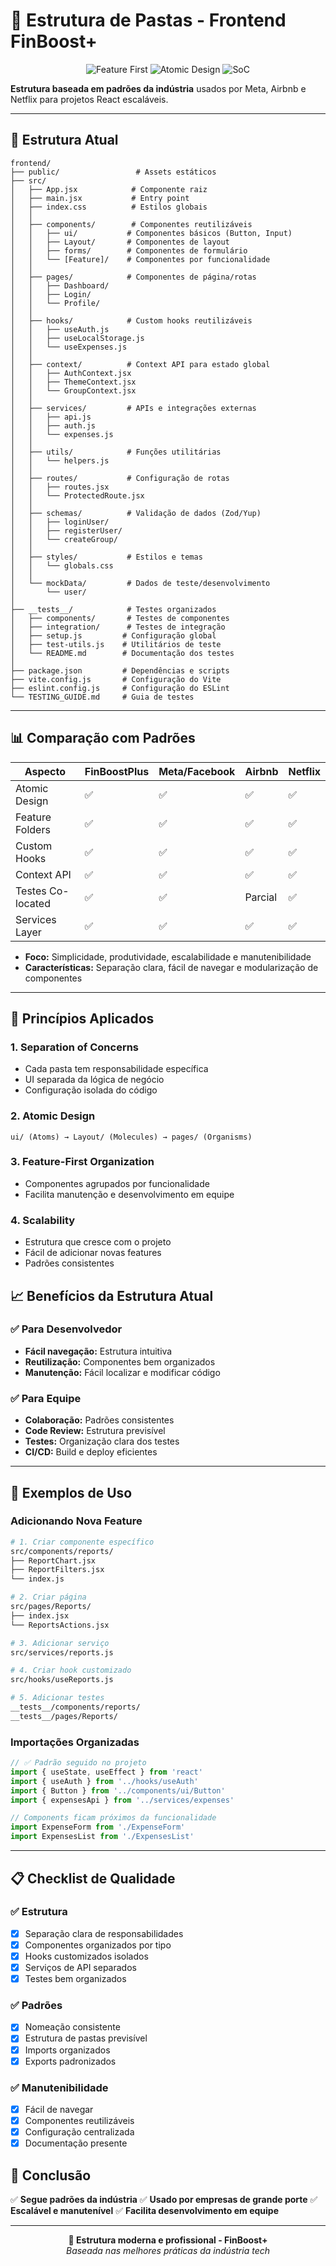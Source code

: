 # 📁 Estrutura de Pastas - Frontend FinBoost+

<div align="center">
  <img src="https://img.shields.io/badge/Padrão-Feature_First-blue" alt="Feature First">
  <img src="https://img.shields.io/badge/Design-Atomic_Design-green" alt="Atomic Design">
  <img src="https://img.shields.io/badge/Organização-Separation_of_Concerns-orange" alt="SoC">
</div>  

**Estrutura baseada em padrões da indústria** usados por Meta, Airbnb e Netflix para projetos React escaláveis.

---

## 📁 Estrutura Atual

```
frontend/
├── public/                 # Assets estáticos
├── src/
│   ├── App.jsx            # Componente raiz
│   ├── main.jsx           # Entry point
│   ├── index.css          # Estilos globais
│   │
│   ├── components/        # Componentes reutilizáveis
│   │   ├── ui/           # Componentes básicos (Button, Input)
│   │   ├── Layout/       # Componentes de layout
│   │   ├── forms/        # Componentes de formulário
│   │   └── [Feature]/    # Componentes por funcionalidade
│   │
│   ├── pages/            # Componentes de página/rotas
│   │   ├── Dashboard/
│   │   ├── Login/
│   │   └── Profile/
│   │
│   ├── hooks/            # Custom hooks reutilizáveis
│   │   ├── useAuth.js
│   │   ├── useLocalStorage.js
│   │   └── useExpenses.js
│   │
│   ├── context/          # Context API para estado global
│   │   ├── AuthContext.jsx
│   │   ├── ThemeContext.jsx
│   │   └── GroupContext.jsx
│   │
│   ├── services/         # APIs e integrações externas
│   │   ├── api.js
│   │   ├── auth.js
│   │   └── expenses.js
│   │
│   ├── utils/            # Funções utilitárias
│   │   └── helpers.js
│   │
│   ├── routes/           # Configuração de rotas
│   │   ├── routes.jsx
│   │   └── ProtectedRoute.jsx
│   │
│   ├── schemas/          # Validação de dados (Zod/Yup)
│   │   ├── loginUser/
│   │   ├── registerUser/
│   │   └── createGroup/
│   │
│   ├── styles/           # Estilos e temas
│   │   └── globals.css
│   │
│   └── mockData/         # Dados de teste/desenvolvimento
│       └── user/
│
├── __tests__/            # Testes organizados
│   ├── components/       # Testes de componentes
│   ├── integration/      # Testes de integração
│   ├── setup.js         # Configuração global
│   ├── test-utils.js    # Utilitários de teste
│   └── README.md        # Documentação dos testes
│
├── package.json         # Dependências e scripts
├── vite.config.js       # Configuração do Vite
├── eslint.config.js     # Configuração do ESLint
└── TESTING_GUIDE.md     # Guia de testes
```

---

## 📊 **Comparação com Padrões**

| Aspecto | FinBoostPlus | Meta/Facebook | Airbnb | Netflix |
|---------|--------------|---------------|---------|---------|
| Atomic Design | ✅ | ✅ | ✅ | ✅ |
| Feature Folders | ✅ | ✅ | ✅ | ✅ |
| Custom Hooks | ✅ | ✅ | ✅ | ✅ |
| Context API | ✅ | ✅ | ✅ | ✅ |
| Testes Co-located | ✅ | ✅ | Parcial | ✅ |
| Services Layer | ✅ | ✅ | ✅ | ✅ |

- **Foco:** Simplicidade, produtividade, escalabilidade e manutenibilidade
- **Características:** Separação clara, fácil de navegar e modularização de componentes 

---

## 🎯 Princípios Aplicados

### 1. **Separation of Concerns**
- Cada pasta tem responsabilidade específica
- UI separada da lógica de negócio
- Configuração isolada do código

### 2. **Atomic Design**
```
ui/ (Atoms) → Layout/ (Molecules) → pages/ (Organisms)
```

### 3. **Feature-First Organization**
- Componentes agrupados por funcionalidade
- Facilita manutenção e desenvolvimento em equipe

### 4. **Scalability**
- Estrutura que cresce com o projeto
- Fácil de adicionar novas features
- Padrões consistentes

## 📈 Benefícios da Estrutura Atual

### ✅ **Para Desenvolvedor**
- **Fácil navegação:** Estrutura intuitiva
- **Reutilização:** Componentes bem organizados
- **Manutenção:** Fácil localizar e modificar código

### ✅ **Para Equipe**
- **Colaboração:** Padrões consistentes
- **Code Review:** Estrutura previsível
- **Testes:** Organização clara dos testes
- **CI/CD:** Build e deploy eficientes

---

## 🎨 **Exemplos de Uso**

### **Adicionando Nova Feature**
```bash
# 1. Criar componente específico
src/components/reports/
├── ReportChart.jsx
├── ReportFilters.jsx
└── index.js

# 2. Criar página
src/pages/Reports/
├── index.jsx
└── ReportsActions.jsx

# 3. Adicionar serviço
src/services/reports.js

# 4. Criar hook customizado
src/hooks/useReports.js

# 5. Adicionar testes
__tests__/components/reports/
__tests__/pages/Reports/
```

### **Importações Organizadas**
```jsx
// ✅ Padrão seguido no projeto
import { useState, useEffect } from 'react'
import { useAuth } from '../hooks/useAuth'
import { Button } from '../components/ui/Button'
import { expensesApi } from '../services/expenses'

// Components ficam próximos da funcionalidade
import ExpenseForm from './ExpenseForm'
import ExpensesList from './ExpensesList'
```

---

## 📋 Checklist de Qualidade

### ✅ **Estrutura**
- [x] Separação clara de responsabilidades
- [x] Componentes organizados por tipo
- [x] Hooks customizados isolados
- [x] Serviços de API separados
- [x] Testes bem organizados

### ✅ **Padrões**
- [x] Nomeação consistente
- [x] Estrutura de pastas previsível
- [x] Imports organizados
- [x] Exports padronizados

### ✅ **Manutenibilidade**
- [x] Fácil de navegar
- [x] Componentes reutilizáveis
- [x] Configuração centralizada
- [x] Documentação presente

## 🎉 Conclusão

✅ **Segue padrões da indústria**
✅ **Usado por empresas de grande porte**
✅ **Escalável e manutenível**
✅ **Facilita desenvolvimento em equipe**

---

<div align="center">
  <strong>📁 Estrutura moderna e profissional - FinBoost+</strong><br/>
  <em>Baseada nas melhores práticas da indústria tech</em>
</div>
